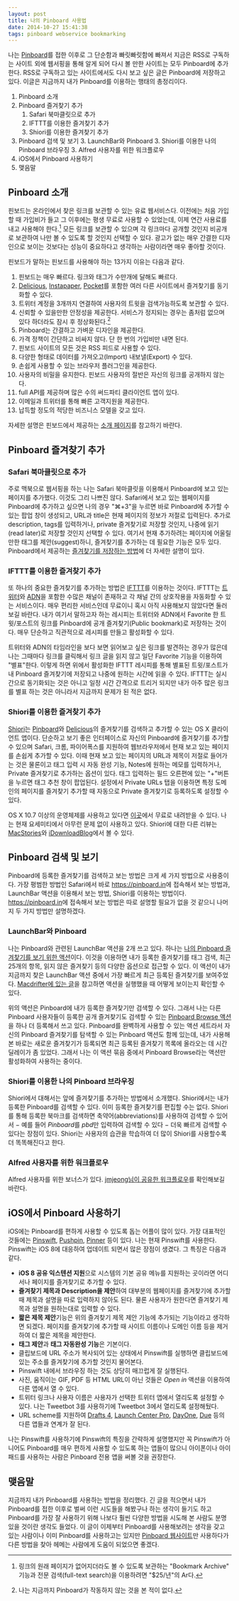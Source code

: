 ```yaml
---
layout: post
title: 나의 Pinboard 사용법
date: 2014-10-27 15:41:38
tags: pinboard webservice bookmarking
---
```



나는 [Pinboard][8451-002]를 접한 이후로 그 단순함과 빠릿빠릿함에 빠져서 지금은 RSS로 구독하는 사이트 외에 웹서핑을 통해 알게 되어 다시 볼 만한 사이트는 모두 Pinboard에 추가한다. RSS로 구독하고 있는 사이트에서도 다시 보고 싶은 글은 Pinboard에 저장하고 있다. 이글은 지금까지 내가 Pinboard를 이용하는 행태의 총정리이다.


1. Pinboard 소개
2. Pinboard 즐겨찾기 추가
	1. Safari 북마클릿으로 추가
	2. IFTTT를 이용한 즐겨찾기 추가
	3. Shiori를 이용한 즐겨찾기 추가
3. Pinboard 검색 및 보기
	3. LaunchBar와 Pinboard
	3. Shiori를 이용한 나의 Pinboard 브라우징
	3. Alfred 사용자를 위한 워크플로우
4. iOS에서 Pinboard 사용하기
5. 맺음말

## Pinboard 소개

핀보드는 온라인에서 찾은 링크를 보관할 수 있는 유료 웹서비스다. 이전에는 처음 가입할 때 가입비가 들고 그 이후에는 평생 무료로 사용할 수 있었는데, 이제 연간 사용료를 내고 사용해야 한다.[^1] 모든 링크를 보관할 수 있으며 각 링크마다 공개할 것인지 비공개로 보관하여 나만 볼 수 있도록 할 것인지 선택할 수 있다. 광고가 없는 매우 간결한 디자인으로 보이는 것보다는 성능이 중요하다고 생각하는 사람이라면 매우 좋아할 것이다.

핀보드가 말하는 핀보드를 사용해야 하는 13가지 이유는 다음과 같다.

1. 핀보드는 매우 빠르다. 링크와 태그가 수만개에 달해도 빠르다.
2. [Delicious][3899-001], [Instapaper][3899-002], [Pocket][3899-003]를 포함한 여러 다른 사이트에서 즐겨찾기를 동기화할 수 있다.
3. 트위터 계정을 3개까지 연결하여 사용자의 트윗을 검색가능하도록 보관할 수 있다.
4. 신뢰할 수 있을만한 안정성을 제공한다. 서비스가 정지되는 경우는 좀처럼 없으며 있다 하더라도 잠시 후 정상화된다.[^3]
5. Pinboard는 간결하고 가벼운 디자인을 제공한다.
6. 가격 정책이 간단하고 비싸지 않다. 단 한 번의 가입비만 내면 된다.
7. 핀보드 사이트의 모든 것은 RSS 피드로 사용할 수 있다.
8. 다양한 형태로 데이터를 가져오고(Import) 내보낼(Export) 수 있다.
9. 손쉽게 사용할 수 있는 브라우저 플러그인을 제공한다.
10. 사용자의 비밀을 유지한다. 핀보드 사용자의 절반은 자신의 링크를 공개하지 않는다.
11. full API를 제공하며 많은 수의 써드파티 클라이언트 앱이 있다.
12. 이메일과 트위터를 통해 빠른 고객지원을 제공한다.
13. 납득할 정도의 적당한 비즈니스 모델을 갖고 있다.

자세한 설명은 핀보드에서 제공하는 [소개 페이지](https://pinboard.in/tour/ "Pinboard Site Tour — Better Online Bookmarking!")를 참고하기 바란다.

## Pinboard 즐겨찾기 추가

### Safari 북마클릿으로 추가

주로 맥북으로 웹서핑을 하는 나는 Safari 북마클릿을 이용해서 Pinboard에 보고 있는 페이지를 추가했다. 이것도 그리 나쁘진 않다. Safari에서 보고 있는 웹페이지를 Pinboard에 추가하고 싶으면 나의 경우 "⌘+3"을 누르면 바로 Pinboard에 추가할 수 있는 팝업 창이 생성되고, URL과 title은 현재 페이지의 정보가 저절로 입력된다. 추가로 description, tags를 입력하거나, private 즐겨찾기로 저장할 것인지, 나중에 읽기(read later)로 저장할 것인지 선택할 수 있다. 여기서 현재 추가하려는 페이지에 어울릴만한 태그를 제안(suggest)하니, 즐겨찾기를 추가하는 데 필요한 기능은 모두 있다. Pinboard에서 제공하는 [즐겨찾기를 저장하는 방법](https://pinboard.in/howto/#saving "Pinboard: howto page")에 더 자세한 설명이 있다.

### IFTTT를 이용한 즐겨찾기 추가

또 하나의 중요한 즐겨찾기를 추가하는 방법은 [IFTTT][8451-001]를 이용하는 것이다. IFTTT는 [트위터](http://twitter.com/)와 [ADN](http://app.net/)을 포함한 수많은 채널이 존재하고 각 채널 간의 상호작용을 자동화할 수 있는 서비스이다. 매우 편리한 서비스인데 무료이니 혹시 아직 사용해보지 않았다면 둘러보길 바란다. 내가 여기서 말하고자 하는 레시피는 트위터와 ADN에서 Favorite 한 트윗/포스트의 링크를 Pinboard에 공개 즐겨찾기(Public bookmark)로 저장하는 것이다. 매우 단순하고 직관적으로 레시피를 만들고 활성화할 수 있다.

 트위터와 ADN의 타임라인을 보다 보면 읽어보고 싶은 링크를 발견하는 경우가 많은데 나는 그때마다 링크를 클릭해서 링크 글을 읽지 않고 일단 Favorite 기능을 이용하여 "별표"한다. 이렇게 하면 위에서 활성화한 IFTTT 레시피를 통해 별표된 트윗/포스트가 내 Pinboard 즐겨찾기에 저장되고 나중에 원하는 시간에 읽을 수 있다. IFTTT는 실시간으로 동기화되는 것은 아니고 일정 시간 간격으로 트리거 되지만 내가 아주 많은 링크를 별표 하는 것은 아니라서 지금까지 문제가 된 적은 없다.

### Shiori를 이용한 즐겨찾기 추가

[Shiori](http://aki-null.net/shiori/ "Shiori - Pinboard and Delicious OS X client")는 [Pinboard][8451-002]와 [Delicious][8451-003]의 즐겨찾기를 검색하고 추가할 수 있는 OS X 클라이언트 앱이다. 단순하고 보기 좋은 인터페이스로 자신의 Pinboard에 즐겨찾기를 추가할 수 있으며 Safari, 크롬, 파이어폭스를 지원하여 웹브라우저에서 현재 보고 있는 페이지를 손쉽게 추가할 수 있다. 이때 현재 보고 있는 페이지의 URL과 제목이 저절로 들어가는 것은 물론이고 태그 입력 시 자동 완성 기능, Notes에 원하는 메모를 입력하거나, Private 즐겨찾기로 추가하는 옵션이 있다. 태그 입력하는 필드 오른편에 있는 "+"버튼을 누르면 태그 추천 창이 팝업된다. 설정에서 Private URLs 탭을 이용하면 특정 도메인의 페이지를 즐겨찾기 추가할 때 자동으로 Private 즐겨찾기로 등록하도록 설정할 수 있다.

 OS X 10.7 이상의 운영체제를 사용하고 있다면 [이곳](http://aki-null.net/shiori/release/Shiori_1.0.2.zip)에서 무료로 내려받을 수 있다. 나는 현재 요세미티에서 아무런 문제 없이 사용하고 있다. Shiori에 대한 다른 리뷰는 [MacStories](http://www.macstories.net/mac/shiori-free-pinboard-client-for-mac/ "Shiori, Free Pinboard Client for Mac – MacStories")와 [iDownloadBlog](http://www.idownloadblog.com/2013/11/30/shiori-my-favorite-pinboard-utility-for-the-mac/ "Shiori: my favorite Pinboard utility for the Mac")에서 볼 수 있다.

## Pinboard 검색 및 보기

Pinboard에 등록한 즐겨찾기를 검색하고 보는 방법은 크게 세 가지 방법으로 사용중이다. 가장 평범한 방법인 Safari에서 바로 <https://pinboard.in>에 접속해서 보는 방법과, LaunchBar 액션을 이용해서 보는 방법, Shiori를 이용하는 방법이다. <https://pinboard.in>에 접속해서 보는 방법은 따로 설명할 필요가 없을 것 같으니 나머지 두 가지 방법만 설명하겠다.

### LaunchBar와 Pinboard

나는 Pinboard와 관련된 LaunchBar 액션을 2개 쓰고 있다. 하나는 [나의 Pinboard 즐겨찾기를 보기 위한 액션](https://github.com/gillibrand/launchbar-pinboard "gillibrand/launchbar-pinboard")이다. 이것을 이용하면 내가 등록한 즐겨찾기를 태그 검색, 최근 25개의 항목, 읽지 않은 즐겨찾기 등의 다양한 옵션으로 접근할 수 있다. 이 액션이 내가 지금까지 찾은 LaunchBar 액션 중에서 가장 빠르게 최근 등록된 즐겨찾기를 보여주었다. [Macdrifter에 있는 글](http://www.macdrifter.com/2014/07/pinboard-actions-for-launchbar.html "Pinboard Actions for Launchbar")을 참고하면 액션을 실행했을 때 어떻게 보이는지 확인할 수 있다. 

 위의 액션은 Pinboard에 내가 등록한 즐겨찾기만 검색할 수 있다. 그래서 나는 다른 Pinboard 사용자들이 등록한 공개 즐겨찾기도 검색할 수 있는 [Pinboard Browse 액션](https://github.com/nbjahan/launchbar-pinboard/releases/tag/v1.0.2)을 하나 더 등록해서 쓰고 있다. Pinboard를 완벽하게 사용할 수 있는 액션 세트라서 자신의 Pinboard 즐겨찾기를 탐색할 수 있는 Pinboard 액션도 함께 있는데, 내가 사용해 본 바로는 새로운 즐겨찾기가 등록되면 최근 등록된 즐겨찾기 목록에 올라오는 데 시간 딜레이가 좀 있었다. 그래서 나는 이 액션 묶음 중에서 Pinboard Browse라는 액션만 활성화하여 사용하는 중이다.

### Shiori를 이용한 나의 Pinboard 브라우징

Shiori에서 대해서는 앞에 즐겨찾기를 추가하는 방법에서 소개했다. Shiori에서는 내가 등록한 Pinboard를 검색할 수 있다. 이미 등록한 즐겨찾기를 편집할 수는 없다. Shiori를 통해 등록한 북마크를 검색하면 축약어(abbreviations)를 사용하여 검색할 수 있어서 − 예를 들어 *Pinboard*를 *pbd*만 입력하여 검색할 수 있다 − 더욱 빠르게 검색할 수 있다는 장점이 있다. Shiori는 사용자의 습관을 학습하여 더 많이 Shiori를 사용할수록 더 똑똑해진다고 한다.

### Alfred 사용자를 위한 워크플로우
 
  Alfred 사용자를 위한 보너스가 있다. [jmjeong님이 공유한 워크플로우](http://www.alfredforum.com/topic/4426-alfred-pinboard-version-225-updated/ "alfred-pinboard version 2.25 (updated) - Share your Workflows - Alfred App Community Forum")를 확인해보길 바란다.
  
## iOS에서 Pinboard 사용하기

iOS에는 Pinboard를 편하게 사용할 수 있도록 돕는 어플이 많이 있다. 가장 대표적인 것들에는 [Pinswift](https://itunes.apple.com/kr/app/pinswift-fast-powerful-pinboard/id766741240?mt=8&uo=4), [Pushpin](https://itunes.apple.com/kr/app/pushpin-for-pinboard/id548052590?mt=8&uo=4), [Pinner][8451-004] 등이 있다. 나는 현재 Pinswift를 사용한다. Pinswift는 iOS 8에 대응하여 업데이트 되면서 많은 장점이 생겼다. 그 특징은 다음과 같다.

* **iOS 8 공유 익스텐션 지원**으로 시스템의 기본 공유 메뉴를 지원하는 곳이라면 어디서나 페이지를 즐겨찾기로 추가할 수 있다.
* **즐겨찾기 제목과 Description을 제안**하여 대부분의 웹페이지를 즐겨찾기에 추가할 때 제목과 설명을 따로 입력하지 않아도 된다. 물론 사용자가 원한다면 즐겨찾기 제목과 설명을 원하는대로 입력할 수 있다.
* **짧은 제목 제안**기능은 위의 즐겨찾기 제목 제안 기능에 추가되는 기능이라고 생각하면 되겠다. 페이지를 즐겨찾기에 추가할 때 사이트 이름이나 도메인 이름 등을 제거하여 더 짧은 제목을 제안한다.
* **태그 제안**과 **태그 자동완성 기능**은 기본이다.
* 클립보드에 URL 주소가 복사되어 있는 상태에서 Pinswift를 실행하면 클립보드에 있는 주소를 즐겨찾기에 추가할 것인지 물어본다.
* Pinswift 내에서 브라우징 하는 것도 상당히 매끄럽게 잘 실행된다.
* 사진, 움직이는 GIF, PDF 등 HTML URL이 아닌 것들은 *Open in* 액션을 이용하여 다른 앱에서 열 수 있다.
* 트위터 링크나 사용자 이름은 사용자가 선택한 트위터 앱에서 열리도록 설정할 수 있다. 나는 Tweetbot 3를 사용하기에 Tweetbot 3에서 열리도록 설정해뒀다.
* URL scheme를 지원하여 [Drafts 4][8451-005], [Launch Center Pro][8451-006], [DayOne][8451-007], [Due][8451-008] 등의 다른 앱들과 연계가 잘 된다.

나는 Pinswift를 사용하기에 Pinswift의 특징을 간략하게 설명했지만 꼭 Pinswift가 아니어도 Pinboard를 매우 편하게 사용할 수 있도록 하는 앱들이 많으니 아이폰이나 아이패드를 사용하는 사람은 Pinboard 전용 앱을 써볼 것을 권장한다.

## 맺음말

지금까지 내가 Pinboard를 사용하는 방법을 정리했다. 긴 글을 적으면서 내가 Pinboard를 접한 이후로 벌써 이런 시도들을 해봤구나 하는 생각이 들기도 하고 Pinboard를 가장 잘 사용하기 위해 나보다 훨씬 다양한 방법을 시도해 본 사람도 분명 있을 것이란 생각도 들었다. 이 글이 이제부터 Pinboard를 사용해보려는 생각을 갖고 있는 사람이나 이미 Pinboard를 사용하고는 있지만 [Pinboard 웹사이트](http://pinboard.in "Pinboard website")만 사용하다가 다른 방법을 찾아 헤메는 사람에게 도움이 되었으면 좋겠다.

[8451-001]: https://ifttt.com/
[8451-002]: https://pinboard.in/
[8451-003]: https://delicious.com/
[8451-004]: https://itunes.apple.com/kr/app/pinner-for-pinboard/id591613202?l=en&mt=8
[8451-005]: https://itunes.apple.com/kr/app/drafts-4-quickly-capture-notes/id905337691?l=en&mt=8
[8451-006]: https://itunes.apple.com/kr/app/launch-center-pro/id532016360?l=en&mt=8
[8451-007]: https://itunes.apple.com/kr/app/day-one-journal-notes-diary/id421706526?l=en&mt=8
[8451-008]: https://itunes.apple.com/kr/app/due-super-fast-reminders-reusable/id390017969?l=en&mt=8
[3899-001]: https://delicious.com/
[3899-002]: https://www.instapaper.com/
[3899-003]: https://getpocket.com/

[^1]: 링크의 원래 페이지가 없어지더라도 볼 수 있도록 보관하는 "Bookmark Archive" 기능과 전문 검색(full-text search)을 이용하려면 "$25/년"의 Ar다.

[^3]: 나는 지금까지 Pinboard가 작동하지 않는 것을 본 적이 없다.